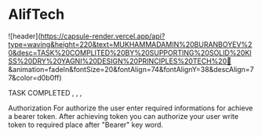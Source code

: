 # AlifTech

![header](https://capsule-render.vercel.app/api?type=waving&height=220&text=MUKHAMMADAMIN%20BURANBOYEV%20&desc=TASK%20COMPLITED%20BY%20SUPPORTING%20SOLID%20KISS%20DRY%20YAGNI%20DESIGN%20PRINCIPLES%20TECH%20🙂
&animation=fadeIn&fontSize=20&fontAlign=74&fontAlignY=38&descAlign=77&color=d0b0ff)


TASK COMPLETED   , , ,   

Authorization
    For authorize the user enter required informations for achieve a bearer token.
    After achieving token you can authorize your user write token to required place after "Bearer" key word.


